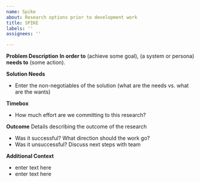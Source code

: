 ```yaml
---
name: Spike
about: Research options prior to development work
title: SPIKE
labels: ''
assignees: ''

---
```


**Problem Description** 
**In order to** (achieve some goal), (a system or persona) **needs to** (some action).

**Solution Needs**
- Enter the non-negotiables of the solution (what are the needs vs. what are the wants)

**Timebox**
- How much effort are we committing to this research?

**Outcome**
Details describing the outcome of the research 
- Was it successful? What direction should the work go? 
- Was it unsuccessful? Discuss next steps with team

**Additional Context**
- enter text here
- enter text here
